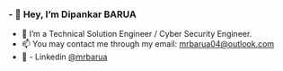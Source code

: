### - 👋 Hey, I’m Dipankar BARUA
- 👀 I’m a Technical Solution Engineer / Cyber Security Engineer. 
- 📫 You may contact me through my email: mrbarua04@outlook.com
- 💬 - Linkedin [@mrbarua](https://www.linkedin.com/in/mrbarua)
